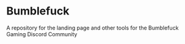 # Bumblefuck
A repository for the landing page and other tools for the Bumblefuck Gaming Discord Community

